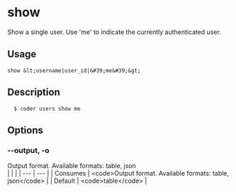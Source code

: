 
# show

 
Show a single user. Use &#39;me&#39; to indicate the currently authenticated user.


## Usage
```console
show &lt;username|user_id|&#39;me&#39;&gt;
```

## Description
```console
  $ coder users show me 
```


## Options
### --output, -o
Output format. Available formats: table, json
<br/>
| | |
| --- | --- |
| Consumes | &lt;code&gt;Output format. Available formats: table, json&lt;/code&gt; |
| Default |     &lt;code&gt;table&lt;/code&gt; |


